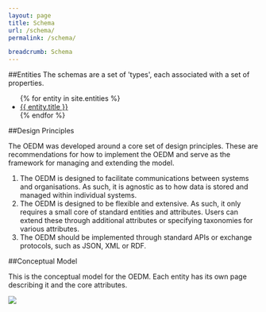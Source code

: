 ```yaml
---
layout: page
title: Schema
url: /schema/
permalink: /schema/

breadcrumb: Schema
---
```


##Entities
The schemas are a set of 'types', each associated with a set of properties.

<ul>
{% for entity in site.entities %}
      <li><a href="{{ site.baseurl }}{{ entity.url }}">{{ entity.title }}</a></li>
{% endfor %}
</ul>

##Design Principles

The OEDM was developed around a core set of design principles. These are recommendations for how to implement the OEDM and serve as the framework for managing and extending the model.

1. The OEDM is designed to facilitate communications between systems and organisations. As such, it is agnostic as to how data is stored and managed within individual systems.
2. The OEDM is designed to be flexible and extensive. As such, it only requires a small core of standard entities and attributes. Users can extend these through additional attributes or specifying taxonomies for various attributes.
3. The OEDM should be implemented through standard APIs or exchange protocols, such as JSON, XML or RDF.

##Conceptual Model

This is the conceptual model for the OEDM. Each entity has its own page describing it and the core attributes.

<img class="img-concept" src="{{ site.baseurl }}/images/OEDM-conceptual-entity-model.jpeg"/>
